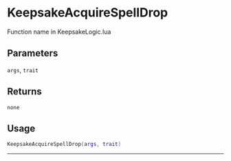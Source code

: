 # KeepsakeAcquireSpellDrop
Function name in KeepsakeLogic.lua
## Parameters
`args`, `trait`
## Returns
`none`
## Usage
```lua
KeepsakeAcquireSpellDrop(args, trait)
```
---
